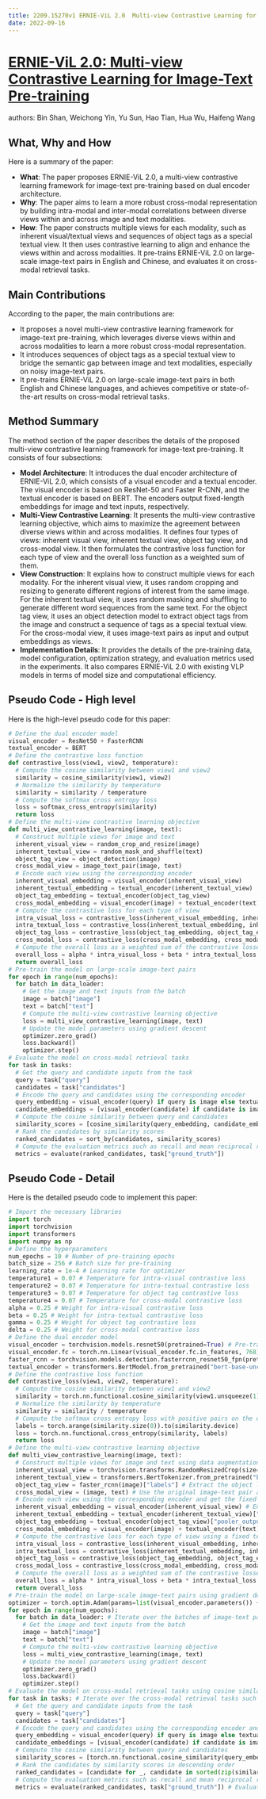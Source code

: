 ```yaml
---
title: 2209.15270v1 ERNIE-ViL 2.0  Multi-view Contrastive Learning for Image-Text Pre-training
date: 2022-09-16
---
```


# [ERNIE-ViL 2.0: Multi-view Contrastive Learning for Image-Text Pre-training](http://arxiv.org/abs/2209.15270v1)

authors: Bin Shan, Weichong Yin, Yu Sun, Hao Tian, Hua Wu, Haifeng Wang


## What, Why and How

[1]: https://arxiv.org/pdf/2209.15270v1 "ERNIE-V L 2.0: M VIEW CONTRASTIVE LEARNING FOR I -TEXT PRE ... - arXiv.org"
[2]: https://arxiv.org/abs/2209.15270 "[2209.15270] ERNIE-ViL 2.0: Multi-view Contrastive Learning ... - arXiv.org"
[3]: https://arxiv-export-lb.library.cornell.edu/abs/2209.15270v1 "[2209.15270v1] ERNIE-ViL 2.0: Multi-view Contrastive Learning for Image ..."

Here is a summary of the paper:

- **What**: The paper proposes ERNIE-ViL 2.0, a multi-view contrastive learning framework for image-text pre-training based on dual encoder architecture.
- **Why**: The paper aims to learn a more robust cross-modal representation by building intra-modal and inter-modal correlations between diverse views within and across image and text modalities.
- **How**: The paper constructs multiple views for each modality, such as inherent visual/textual views and sequences of object tags as a special textual view. It then uses contrastive learning to align and enhance the views within and across modalities. It pre-trains ERNIE-ViL 2.0 on large-scale image-text pairs in English and Chinese, and evaluates it on cross-modal retrieval tasks.

## Main Contributions

According to the paper, the main contributions are:

- It proposes a novel multi-view contrastive learning framework for image-text pre-training, which leverages diverse views within and across modalities to learn a more robust cross-modal representation.
- It introduces sequences of object tags as a special textual view to bridge the semantic gap between image and text modalities, especially on noisy image-text pairs.
- It pre-trains ERNIE-ViL 2.0 on large-scale image-text pairs in both English and Chinese languages, and achieves competitive or state-of-the-art results on cross-modal retrieval tasks.

## Method Summary

The method section of the paper describes the details of the proposed multi-view contrastive learning framework for image-text pre-training. It consists of four subsections:

- **Model Architecture**: It introduces the dual encoder architecture of ERNIE-ViL 2.0, which consists of a visual encoder and a textual encoder. The visual encoder is based on ResNet-50 and Faster R-CNN, and the textual encoder is based on BERT. The encoders output fixed-length embeddings for image and text inputs, respectively.
- **Multi-View Contrastive Learning**: It presents the multi-view contrastive learning objective, which aims to maximize the agreement between diverse views within and across modalities. It defines four types of views: inherent visual view, inherent textual view, object tag view, and cross-modal view. It then formulates the contrastive loss function for each type of view and the overall loss function as a weighted sum of them.
- **View Construction**: It explains how to construct multiple views for each modality. For the inherent visual view, it uses random cropping and resizing to generate different regions of interest from the same image. For the inherent textual view, it uses random masking and shuffling to generate different word sequences from the same text. For the object tag view, it uses an object detection model to extract object tags from the image and construct a sequence of tags as a special textual view. For the cross-modal view, it uses image-text pairs as input and output embeddings as views.
- **Implementation Details**: It provides the details of the pre-training data, model configuration, optimization strategy, and evaluation metrics used in the experiments. It also compares ERNIE-ViL 2.0 with existing VLP models in terms of model size and computational efficiency.

## Pseudo Code - High level

Here is the high-level pseudo code for this paper:

```python
# Define the dual encoder model
visual_encoder = ResNet50 + FasterRCNN
textual_encoder = BERT
# Define the contrastive loss function
def contrastive_loss(view1, view2, temperature):
  # Compute the cosine similarity between view1 and view2
  similarity = cosine_similarity(view1, view2)
  # Normalize the similarity by temperature
  similarity = similarity / temperature
  # Compute the softmax cross entropy loss
  loss = softmax_cross_entropy(similarity)
  return loss
# Define the multi-view contrastive learning objective
def multi_view_contrastive_learning(image, text):
  # Construct multiple views for image and text
  inherent_visual_view = random_crop_and_resize(image)
  inherent_textual_view = random_mask_and_shuffle(text)
  object_tag_view = object_detection(image)
  cross_modal_view = image_text_pair(image, text)
  # Encode each view using the corresponding encoder
  inherent_visual_embedding = visual_encoder(inherent_visual_view)
  inherent_textual_embedding = textual_encoder(inherent_textual_view)
  object_tag_embedding = textual_encoder(object_tag_view)
  cross_modal_embedding = visual_encoder(image) + textual_encoder(text)
  # Compute the contrastive loss for each type of view
  intra_visual_loss = contrastive_loss(inherent_visual_embedding, inherent_visual_embedding, temperature1)
  intra_textual_loss = contrastive_loss(inherent_textual_embedding, inherent_textual_embedding, temperature2)
  object_tag_loss = contrastive_loss(object_tag_embedding, object_tag_embedding, temperature3)
  cross_modal_loss = contrastive_loss(cross_modal_embedding, cross_modal_embedding, temperature4)
  # Compute the overall loss as a weighted sum of the contrastive losses
  overall_loss = alpha * intra_visual_loss + beta * intra_textual_loss + gamma * object_tag_loss + delta * cross_modal_loss
  return overall_loss
# Pre-train the model on large-scale image-text pairs
for epoch in range(num_epochs):
  for batch in data_loader:
    # Get the image and text inputs from the batch
    image = batch["image"]
    text = batch["text"]
    # Compute the multi-view contrastive learning objective
    loss = multi_view_contrastive_learning(image, text)
    # Update the model parameters using gradient descent
    optimizer.zero_grad()
    loss.backward()
    optimizer.step()
# Evaluate the model on cross-modal retrieval tasks
for task in tasks:
  # Get the query and candidate inputs from the task
  query = task["query"]
  candidates = task["candidates"]
  # Encode the query and candidates using the corresponding encoder
  query_embedding = visual_encoder(query) if query is image else textual_encoder(query)
  candidate_embeddings = [visual_encoder(candidate) if candidate is image else textual_encoder(candidate) for candidate in candidates]
  # Compute the cosine similarity between query and candidates
  similarity_scores = [cosine_similarity(query_embedding, candidate_embedding) for candidate_embedding in candidate_embeddings]
  # Rank the candidates by similarity scores
  ranked_candidates = sort_by(candidates, similarity_scores)
  # Compute the evaluation metrics such as recall and mean reciprocal rank
  metrics = evaluate(ranked_candidates, task["ground_truth"])
```

## Pseudo Code - Detail

Here is the detailed pseudo code to implement this paper:

```python
# Import the necessary libraries
import torch
import torchvision
import transformers
import numpy as np
# Define the hyperparameters
num_epochs = 10 # Number of pre-training epochs
batch_size = 256 # Batch size for pre-training
learning_rate = 1e-4 # Learning rate for optimizer
temperature1 = 0.07 # Temperature for intra-visual contrastive loss
temperature2 = 0.07 # Temperature for intra-textual contrastive loss
temperature3 = 0.07 # Temperature for object tag contrastive loss
temperature4 = 0.07 # Temperature for cross-modal contrastive loss
alpha = 0.25 # Weight for intra-visual contrastive loss
beta = 0.25 # Weight for intra-textual contrastive loss
gamma = 0.25 # Weight for object tag contrastive loss
delta = 0.25 # Weight for cross-modal contrastive loss
# Define the dual encoder model
visual_encoder = torchvision.models.resnet50(pretrained=True) # Pre-trained ResNet-50 model
visual_encoder.fc = torch.nn.Linear(visual_encoder.fc.in_features, 768) # Replace the final layer with a linear layer of output size 768
faster_rcnn = torchvision.models.detection.fasterrcnn_resnet50_fpn(pretrained=True) # Pre-trained Faster R-CNN model with ResNet-50 backbone and FPN feature extractor
textual_encoder = transformers.BertModel.from_pretrained("bert-base-uncased") # Pre-trained BERT model
# Define the contrastive loss function
def contrastive_loss(view1, view2, temperature):
  # Compute the cosine similarity between view1 and view2
  similarity = torch.nn.functional.cosine_similarity(view1.unsqueeze(1), view2.unsqueeze(0), dim=-1)
  # Normalize the similarity by temperature
  similarity = similarity / temperature
  # Compute the softmax cross entropy loss with positive pairs on the diagonal
  labels = torch.arange(similarity.size(0)).to(similarity.device)
  loss = torch.nn.functional.cross_entropy(similarity, labels)
  return loss
# Define the multi-view contrastive learning objective
def multi_view_contrastive_learning(image, text):
  # Construct multiple views for image and text using data augmentation techniques
  inherent_visual_view = torchvision.transforms.RandomResizedCrop(size=(224,224))(image) # Randomly crop and resize the image to a fixed size of 224x224 pixels
  inherent_textual_view = transformers.BertTokenizer.from_pretrained("bert-base-uncased").mask_tokens(text) # Randomly mask some tokens in the text using the BERT tokenizer and mask token id
  object_tag_view = faster_rcnn(image)["labels"] # Extract the object labels from the image using the Faster R-CNN model
  cross_modal_view = (image, text) # Use the original image-text pair as the cross-modal view
  # Encode each view using the corresponding encoder and get the fixed-length embeddings
  inherent_visual_embedding = visual_encoder(inherent_visual_view) # Encode the inherent visual view using the visual encoder and get a 768-dimensional embedding vector
  inherent_textual_embedding = textual_encoder(inherent_textual_view)["pooler_output"] # Encode the inherent textual view using the textual encoder and get a 768-dimensional embedding vector from the pooler output
  object_tag_embedding = textual_encoder(object_tag_view)["pooler_output"] # Encode the object tag view using the textual encoder and get a 768-dimensional embedding vector from the pooler output
  cross_modal_embedding = visual_encoder(image) + textual_encoder(text)["pooler_output"] # Encode the image and text separately using the visual and textual encoders, and get a 768-dimensional cross-modal embedding vector by element-wise addition of the two embeddings 
  # Compute the contrastive loss for each type of view using a fixed temperature parameter
  intra_visual_loss = contrastive_loss(inherent_visual_embedding, inherent_visual_embedding, temperature1) # Compute the intra-visual contrastive loss by comparing the inherent visual embeddings with themselves 
  intra_textual_loss = contrastive_loss(inherent_textual_embedding, inherent_textual_embedding, temperature2) # Compute the intra-textual contrastive loss by comparing the inherent textual embeddings with themselves 
  object_tag_loss = contrastive_loss(object_tag_embedding, object_tag_embedding, temperature3) # Compute the object tag contrastive loss by comparing the object tag embeddings with themselves 
  cross_modal_loss = contrastive_loss(cross_modal_embedding, cross_modal_embedding, temperature4) # Compute the cross-modal contrastive loss by comparing the cross-modal embeddings with themselves 
  # Compute the overall loss as a weighted sum of the contrastive losses using fixed weights
  overall_loss = alpha * intra_visual_loss + beta * intra_textual_loss + gamma * object_tag_loss + delta * cross_modal_loss
  return overall_loss
# Pre-train the model on large-scale image-text pairs using gradient descent
optimizer = torch.optim.Adam(params=list(visual_encoder.parameters()) + list(textual_encoder.parameters()), lr=learning_rate) # Define the optimizer as Adam with the learning rate and the parameters of both encoders
for epoch in range(num_epochs):
  for batch in data_loader: # Iterate over the batches of image-text pairs from the data loader
    # Get the image and text inputs from the batch
    image = batch["image"]
    text = batch["text"]
    # Compute the multi-view contrastive learning objective
    loss = multi_view_contrastive_learning(image, text)
    # Update the model parameters using gradient descent
    optimizer.zero_grad()
    loss.backward()
    optimizer.step()
# Evaluate the model on cross-modal retrieval tasks using cosine similarity and ranking metrics
for task in tasks: # Iterate over the cross-modal retrieval tasks such as image-to-text or text-to-image retrieval
  # Get the query and candidate inputs from the task
  query = task["query"]
  candidates = task["candidates"]
  # Encode the query and candidates using the corresponding encoder and get the fixed-length embeddings
  query_embedding = visual_encoder(query) if query is image else textual_encoder(query)["pooler_output"] # Encode the query using the visual encoder if it is an image or the textual encoder if it is a text, and get a 768-dimensional embedding vector
  candidate_embeddings = [visual_encoder(candidate) if candidate is image else textual_encoder(candidate)["pooler_output"] for candidate in candidates] # Encode each candidate using the visual encoder if it is an image or the textual encoder if it is a text, and get a list of 768-dimensional embedding vectors
  # Compute the cosine similarity between query and candidates
  similarity_scores = [torch.nn.functional.cosine_similarity(query_embedding, candidate_embedding, dim=-1) for candidate_embedding in candidate_embeddings] # Compute the cosine similarity between the query embedding and each candidate embedding, and get a list of scalar similarity scores
  # Rank the candidates by similarity scores in descending order
  ranked_candidates = [candidate for _, candidate in sorted(zip(similarity_scores, candidates), reverse=True)] # Sort the candidates by their similarity scores in descending order, and get a list of ranked candidates
  # Compute the evaluation metrics such as recall and mean reciprocal rank using the ranked candidates and the ground truth
  metrics = evaluate(ranked_candidates, task["ground_truth"]) # Evaluate the ranked candidates against the ground truth using metrics such as recall@k and mean reciprocal rank (MRR), and get a dictionary of metric values
```